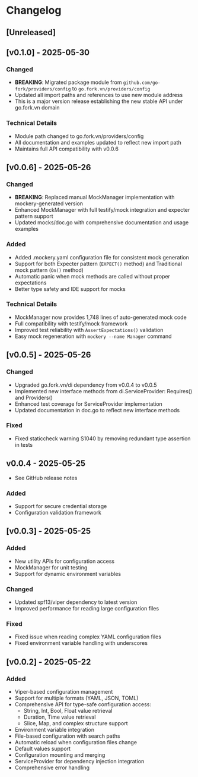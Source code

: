 # Changelog

## [Unreleased]

## [v0.1.0] - 2025-05-30

### Changed
- **BREAKING**: Migrated package module from `github.com/go-fork/providers/config` to `go.fork.vn/providers/config`
- Updated all import paths and references to use new module address
- This is a major version release establishing the new stable API under go.fork.vn domain

### Technical Details
- Module path changed to go.fork.vn/providers/config
- All documentation and examples updated to reflect new import path
- Maintains full API compatibility with v0.0.6

## [v0.0.6] - 2025-05-26

### Changed
- **BREAKING**: Replaced manual MockManager implementation with mockery-generated version
- Enhanced MockManager with full testify/mock integration and expecter pattern support
- Updated mocks/doc.go with comprehensive documentation and usage examples

### Added
- Added .mockery.yaml configuration file for consistent mock generation
- Support for both Expecter pattern (`EXPECT()` method) and Traditional mock pattern (`On()` method)
- Automatic panic when mock methods are called without proper expectations
- Better type safety and IDE support for mocks

### Technical Details
- MockManager now provides 1,748 lines of auto-generated mock code
- Full compatibility with testify/mock framework
- Improved test reliability with `AssertExpectations()` validation
- Easy mock regeneration with `mockery --name Manager` command

## [v0.0.5] - 2025-05-26

### Changed
- Upgraded go.fork.vn/di dependency from v0.0.4 to v0.0.5
- Implemented new interface methods from di.ServiceProvider: Requires() and Providers()
- Enhanced test coverage for ServiceProvider implementation
- Updated documentation in doc.go to reflect new interface methods

### Fixed
- Fixed staticcheck warning S1040 by removing redundant type assertion in tests

## v0.0.4 - 2025-05-25

* See GitHub release notes

### Added
- Support for secure credential storage
- Configuration validation framework

## [v0.0.3] - 2025-05-25

### Added
- New utility APIs for configuration access
- MockManager for unit testing
- Support for dynamic environment variables

### Changed
- Updated spf13/viper dependency to latest version
- Improved performance for reading large configuration files

### Fixed
- Fixed issue when reading complex YAML configuration files
- Fixed environment variable handling with underscores

## [v0.0.2] - 2025-05-22

### Added
- Viper-based configuration management
- Support for multiple formats (YAML, JSON, TOML)
- Comprehensive API for type-safe configuration access:
  - String, Int, Bool, Float value retrieval
  - Duration, Time value retrieval
  - Slice, Map, and complex structure support
- Environment variable integration
- File-based configuration with search paths
- Automatic reload when configuration files change
- Default values support
- Configuration mounting and merging
- ServiceProvider for dependency injection integration
- Comprehensive error handling
